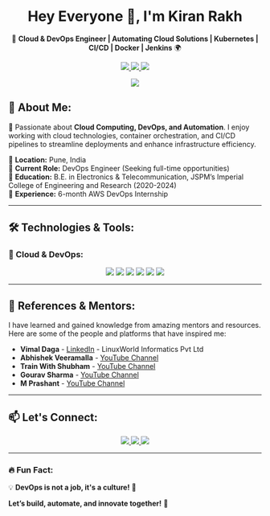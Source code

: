 <h1 align="center"> Hey Everyone 👋, I'm Kiran Rakh </h1>

<p align="center">
🚀 <b>Cloud & DevOps Engineer | Automating Cloud Solutions | Kubernetes | CI/CD | Docker | Jenkins</b> 🌍
</p>

<p align="center">
 <a href="https://www.linkedin.com/in/kiran-rakh-b644b6248">
    <img src="https://img.shields.io/badge/LinkedIn-KiranRakh-blue?style=for-the-badge&logo=linkedin" />
 </a>
 <a href="mailto:kiranrakh155@gmail.com">
    <img src="https://img.shields.io/badge/Email-Contact-red?style=for-the-badge&logo=gmail" />
 </a>
 <a href="https://github.com/KiranRakh">
    <img src="https://img.shields.io/badge/GitHub-KiranRakh-black?style=for-the-badge&logo=github" />
 </a>
</p>

<p align="center">
  <img src="https://readme-typing-svg.herokuapp.com?font=Fira+Code&size=22&duration=3000&pause=1000&center=true&width=435&lines=DevOps+Intern+at+LinuxWorld;Cloud+Native+Learner;Open+Source+Explorer;CI%2FCD+Pipeline+Builder"/>
</p>


## 🚀 About Me:
🎯 Passionate about **Cloud Computing, DevOps, and Automation**. I enjoy working with cloud technologies, container orchestration, and CI/CD pipelines to streamline deployments and enhance infrastructure efficiency.  

🔹 **Location:** Pune, India  
🔹 **Current Role:** DevOps Engineer (Seeking full-time opportunities)  
🔹 **Education:** B.E. in Electronics & Telecommunication, JSPM’s Imperial College of Engineering and Research (2020-2024)  
🔹 **Experience:** 6-month AWS DevOps Internship  

---

## 🛠️ Technologies & Tools:

### 🚀 Cloud & DevOps:
<p align="center">
  <img src="https://img.shields.io/badge/AWS-Cloud-orange?style=for-the-badge&logo=amazonaws" />
  <img src="https://img.shields.io/badge/Docker-Containerization-blue?style=for-the-badge&logo=docker" />
  <img src="https://img.shields.io/badge/Kubernetes-Orchestration-blue?style=for-the-badge&logo=kubernetes" />
  <img src="https://img.shields.io/badge/Terraform-IAC-purple?style=for-the-badge&logo=terraform" />
  <img src="https://img.shields.io/badge/Jenkins-CI/CD-red?style=for-the-badge&logo=jenkins" />
  <img src="https://img.shields.io/badge/Ansible-Automation-red?style=for-the-badge&logo=ansible" />
</p>

---

## 🌟 References & Mentors:

I have learned and gained knowledge from amazing mentors and resources. Here are some of the people and platforms that have inspired me:

- **Vimal Daga** - [LinkedIn](https://www.linkedin.com/in/vimaldaga/?originalSubdomain=in) - LinuxWorld Informatics Pvt Ltd  
- **Abhishek Veeramalla** - [YouTube Channel](https://www.youtube.com/@AbhishekVeeramalla)  
- **Train With Shubham** - [YouTube Channel](https://www.youtube.com/@TrainWithShubham)  
- **Gourav Sharma** - [YouTube Channel](https://www.youtube.com/@GouravSharma)  
- **M Prashant** - [YouTube Channel](https://www.youtube.com/@MPrashant)  

---

## 📫 Let's Connect:
<p align="center">
  <a href="https://www.linkedin.com/in/kiran-rakh-b644b6248">
    <img src="https://img.shields.io/badge/LinkedIn-KiranRakh-blue?style=for-the-badge&logo=linkedin" />
  </a>
  <a href="https://github.com/KiranRakh">
    <img src="https://img.shields.io/badge/GitHub-KiranRakh-black?style=for-the-badge&logo=github" />
  </a>
  <a href="mailto:kiranrakh155@gmail.com">
    <img src="https://img.shields.io/badge/Email-Contact-red?style=for-the-badge&logo=gmail" />
  </a>
</p>

---

### 🔥 Fun Fact:
💡 **DevOps is not a job, it's a culture!** 🚀  

**Let’s build, automate, and innovate together!** 🚀
